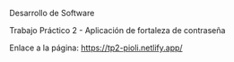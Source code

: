 Desarrollo de Software

Trabajo Práctico 2 - Aplicación de fortaleza de contraseña

Enlace a la página: https://tp2-pioli.netlify.app/